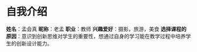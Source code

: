 # 自我介绍
**姓名**：孟会真
**昵称**：老孟
**职业**：教师
**兴趣爱好**：摄影，旅游，美食
**选择课程的原因**：意识到创新思维对学生的重要性，想通过自身的学习能在教学过程中培养学生的创新设计能力。






